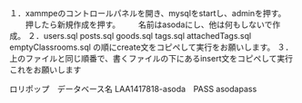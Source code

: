 １．xammpeのコントロールパネルを開き、mysqlをstartし、adminを押す。
　　押したら新規作成を押す。
　　名前はasodaにし、他は何もしないで作成。
２．users.sql
    posts.sql
    goods.sql
    tags.sql
    attachedTags.sql
    emptyClassrooms.sql
    の順にcreate文をコピペして実行をお願いします。
３．上のファイルと同じ順番で、書くファイルの下にあるinsert文をコピペして実行
これをお願いします

ロリポップ　データベース名	LAA1417818-asoda　PASS asodapass